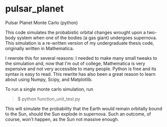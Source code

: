 pulsar_planet
=============

Pulsar Planet Monte Carlo (python)


This code simulates the probabistic orbital changes wrought upon a two-body system when one of the bodies (a gas giant) undergoes supernova. This simulation is a re-written version of my undergraduate thesis code, originally written in Mathematica.

I rewrote this for several reasons: I needed to make many small tweaks to the simulation and, now that I'm out of college, Mathematica is very expensive and not very accessible to many people. Python is free and its syntax is easy to read. This rewrite has also been a great reason to learn about using Numpy, Scipy, and Matplotlib. 

To run a single monte carlo simulation, run 
>$ python function_unit_test.py

This will simulate the probability that the Earth would remain orbitally bound to the Sun, should the Sun explode in supernova. Such an outcome, of course, won't happen, as the Sun not massive enough.


